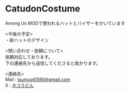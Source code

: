 # CatudonCostume
Among Us MODで使われるハットとバイザーをかいています

<今後の予定>  
・新ハットのデザイン  

<問い合わせ・依頼について>  
依頼対応しております。  
下の連絡先から送信してくださると助かります。

<連絡先>  
Mail : tsumugi0590@gmail.com  
X : [ネコうどん](https://x.com/catudon_1276)  
